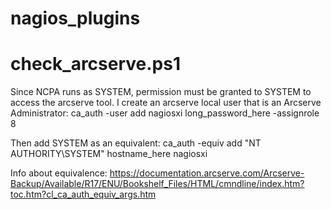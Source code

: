# nagios_plugins
# check_arcserve.ps1

Since NCPA runs as SYSTEM, permission must be granted to SYSTEM to access the arcserve tool.
I create an arcserve local user that is an Arcserve Administrator:
ca_auth -user add nagiosxi long_password_here -assignrole 8

Then add SYSTEM as an equivalent:
ca_auth -equiv add "NT AUTHORITY\SYSTEM" hostname_here nagiosxi

Info about equivalence:
https://documentation.arcserve.com/Arcserve-Backup/Available/R17/ENU/Bookshelf_Files/HTML/cmndline/index.htm?toc.htm?cl_ca_auth_equiv_args.htm
